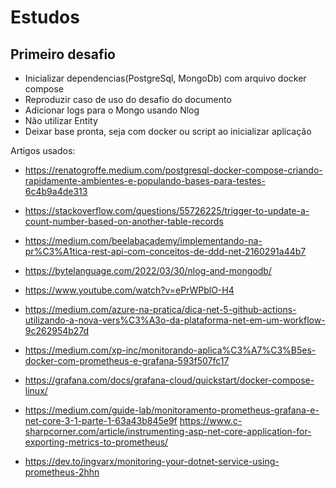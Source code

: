 # Estudos



## Primeiro desafio
- Inicializar dependencias(PostgreSql, MongoDb) com arquivo docker compose
- Reproduzir caso de uso do desafio do documento
- Adicionar logs para o Mongo usando Nlog
- Não utilizar Entity
- Deixar base pronta, seja com docker ou script ao inicializar aplicação 


Artigos usados:
- https://renatogroffe.medium.com/postgresql-docker-compose-criando-rapidamente-ambientes-e-populando-bases-para-testes-6c4b9a4de313
- https://stackoverflow.com/questions/55726225/trigger-to-update-a-count-number-based-on-another-table-records
- https://medium.com/beelabacademy/implementando-na-pr%C3%A1tica-rest-api-com-conceitos-de-ddd-net-2160291a44b7
- https://bytelanguage.com/2022/03/30/nlog-and-mongodb/
- https://www.youtube.com/watch?v=ePrWPblO-H4
- https://medium.com/azure-na-pratica/dica-net-5-github-actions-utilizando-a-nova-vers%C3%A3o-da-plataforma-net-em-um-workflow-9c262954b27d

- https://medium.com/xp-inc/monitorando-aplica%C3%A7%C3%B5es-docker-com-prometheus-e-grafana-593f507fc17
- https://grafana.com/docs/grafana-cloud/quickstart/docker-compose-linux/
- https://medium.com/guide-lab/monitoramento-prometheus-grafana-e-net-core-3-1-parte-1-63a43b845e9f
https://www.c-sharpcorner.com/article/instrumenting-asp-net-core-application-for-exporting-metrics-to-prometheus/
- https://dev.to/ingvarx/monitoring-your-dotnet-service-using-prometheus-2hhn